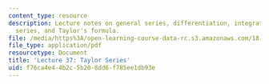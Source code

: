 ```yaml
---
content_type: resource
description: Lecture notes on general series, differentiation, integration, Taylor
  series, and Taylor's formula.
file: /media/https%3A/open-learning-course-data-rc.s3.amazonaws.com/18-01-single-variable-calculus-fall-2006/f76ca4e44b2c5b208dd6f785ee1db93e_lec37.pdf
file_type: application/pdf
resourcetype: Document
title: 'Lecture 37: Taylor Series'
uid: f76ca4e4-4b2c-5b20-8dd6-f785ee1db93e
---
```

